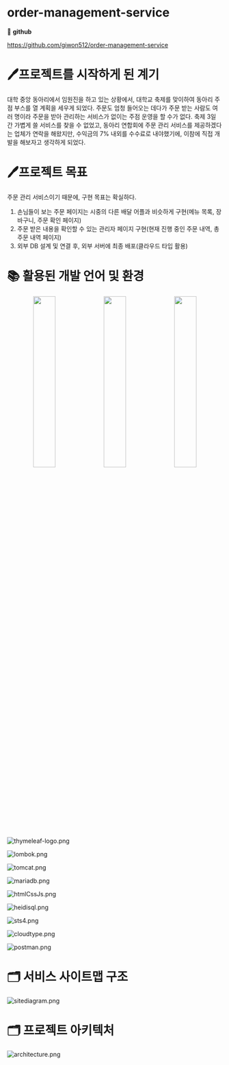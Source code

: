 # order-management-service

📄 **github**

https://github.com/giwon512/order-management-service

# 🖊️프로젝트를 시작하게 된 계기

대학 중앙 동아리에서 임원진을 하고 있는 상황에서, 대학교 축제를 맞이하여 동아리 주점 부스를 열 계획을 세우게 되었다. 주문도 엄청 들어오는 데다가 주문 받는 사람도 여러 명이라 주문을 받아 관리하는 서비스가 없이는 주점 운영을 할 수가 없다. 축제 3일 간 가볍게 쓸 서비스를 찾을 수 없었고, 동아리 연합회에 주문 관리 서비스를 제공하겠다는 업체가 연락을 해왔지만, 수익금의 7% 내외를 수수료로 내야했기에, 이참에 직접 개발을 해보자고 생각하게 되었다.

# 🖊️프로젝트 목표

주문 관리 서비스이기 때문에, 구현 목표는 확실하다.

1. 손님들이 보는 주문 페이지는 시중의 다른 배달 어플과 비슷하게 구현(메뉴 목록, 장바구니, 주문 확인 페이지)
2. 주문 받은 내용을 확인할 수 있는 관리자 페이지 구현(현재 진행 중인 주문 내역, 총 주문 내역 페이지)
3. 외부 DB 설계 및 연결 후, 외부 서버에 최종 배포(클라우드 타입 활용)

# 📚 활용된 개발 언어 및 환경


<p align="center">  
  <img src="https://github.com/giwon512/order-management-service/assets/64604990/c6d1d0dc-eafd-4ecd-9621-366f36b4e1bb" align="center" width="32%">  
  <img src="https://github.com/giwon512/order-management-service/assets/64604990/682e8c38-186b-477d-97d5-de70068b1236" align="center" width="32%">  
  <img src="https://github.com/giwon512/order-management-service/assets/64604990/9ffaf2fa-a37f-45fc-a1ab-43ccd3502349" align="center" width="32%"> 
</p>

![thymeleaf-logo.png](https://prod-files-secure.s3.us-west-2.amazonaws.com/67bf9e45-f266-46b8-9cde-cade1e31b6ab/64d31687-4101-45e2-a8d8-190f22e9e6ce/thymeleaf-logo.png)

![lombok.png](https://prod-files-secure.s3.us-west-2.amazonaws.com/67bf9e45-f266-46b8-9cde-cade1e31b6ab/550e905e-139d-4980-8eee-056e5d8cf24c/lombok.png)

![tomcat.png](https://prod-files-secure.s3.us-west-2.amazonaws.com/67bf9e45-f266-46b8-9cde-cade1e31b6ab/3d8d0f49-7785-4ed8-b46c-18c0662e8636/tomcat.png)

![mariadb.png](https://prod-files-secure.s3.us-west-2.amazonaws.com/67bf9e45-f266-46b8-9cde-cade1e31b6ab/d874938a-b750-4612-ad60-f3caa8206f8c/mariadb.png)

![htmlCssJs.png](https://prod-files-secure.s3.us-west-2.amazonaws.com/67bf9e45-f266-46b8-9cde-cade1e31b6ab/6e16b2b9-c8c2-45a5-9b0f-b9ac0f688cb2/htmlCssJs.png)

![heidisql.png](https://prod-files-secure.s3.us-west-2.amazonaws.com/67bf9e45-f266-46b8-9cde-cade1e31b6ab/c7ffccaa-b8a2-4be6-bc0f-77951b3ca07b/heidisql.png)

![sts4.png](https://prod-files-secure.s3.us-west-2.amazonaws.com/67bf9e45-f266-46b8-9cde-cade1e31b6ab/feb9772e-94bf-4391-8885-5f26dc7b9f94/sts4.png)

![cloudtype.png](https://prod-files-secure.s3.us-west-2.amazonaws.com/67bf9e45-f266-46b8-9cde-cade1e31b6ab/164ddbbc-4e9c-4b33-b3f6-a54c86adb346/cloudtype.png)

![postman.png](https://prod-files-secure.s3.us-west-2.amazonaws.com/67bf9e45-f266-46b8-9cde-cade1e31b6ab/e984ab04-3a77-4792-b2c6-0eff2cb2058f/postman.png)

# 🗂️ 서비스 사이트맵 구조

![sitediagram.png](https://prod-files-secure.s3.us-west-2.amazonaws.com/67bf9e45-f266-46b8-9cde-cade1e31b6ab/d992f2d4-4643-41a5-9ca3-70ec2f71a8ee/sitediagram.png)

# 🗂️ 프로젝트 아키텍처

![architecture.png](https://prod-files-secure.s3.us-west-2.amazonaws.com/67bf9e45-f266-46b8-9cde-cade1e31b6ab/f8922f6d-6759-4dd0-b3f6-8dbc096fa2f5/architecture.png)
